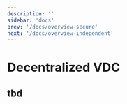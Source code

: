 ```yaml
---
description: ''
sidebar: 'docs'
prev: '/docs/overview-secure'
next: '/docs/overview-independent'
---
```


# Decentralized VDC

## tbd